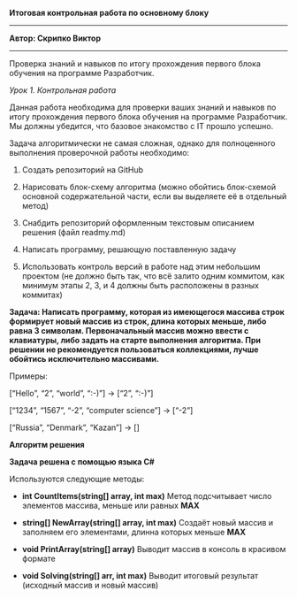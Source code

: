  __Итоговая контрольная работа по основному блоку__
_ _ _ 
**Автор: Скрипко Виктор**
_ _ _
Проверка знаний и навыков по итогу прохождения первого блока обучения на программе Разработчик.

*Урок 1. Контрольная работа*

Данная работа необходима для проверки ваших знаний и навыков по итогу прохождения первого блока обучения на программе Разработчик. Мы должны убедится, что базовое знакомство с IT прошло успешно.

Задача алгоритмически не самая сложная, однако для полноценного выполнения проверочной работы необходимо:

1. Создать репозиторий на GitHub

2. Нарисовать блок-схему алгоритма (можно обойтись блок-схемой основной содержательной части, если вы выделяете её в отдельный метод)

3. Снабдить репозиторий оформленным текстовым описанием решения (файл readmy.md)

4. Написать программу, решающую поставленную задачу

5. Использовать контроль версий в работе над этим небольшим проектом (не должно быть так, что всё залито одним коммитом, как минимум этапы 2, 3, и 4 должны быть расположены в разных коммитах)

**Задача: Написать программу, которая из имеющегося массива строк формирует новый массив из строк, длина которых меньше, либо равна 3 символам. Первоначальный массив можно ввести с клавиатуры, либо задать на старте выполнения алгоритма. При решении не рекомендуется пользоваться коллекциями, лучше обойтись исключительно массивами.**

Примеры:

[“Hello”, “2”, “world”, “:-)”] → [“2”, “:-)”]

[“1234”, “1567”, “-2”, “computer science”] → [“-2”]

[“Russia”, “Denmark”, “Kazan”] → []

**Алгоритм решения**


**Задача решена с помощью языка C#**

Используются следующие методы:

+ **int CountItems(string[] array, int     max)** Метод подсчитывает число элементов массива, меньше или равных **MAX**

+ **string[] NewArray(string[] array, int max)** Cоздаёт новый массив и заполняем его элементами, длинна которых меньше **MAX**

+ **void PrintArray(string[] array)** Выводит массив в консоль в красивом формате

+ **void Solving(string[] arr, int max)** Выводит итоговый результат (исходный массив и новый массив)
